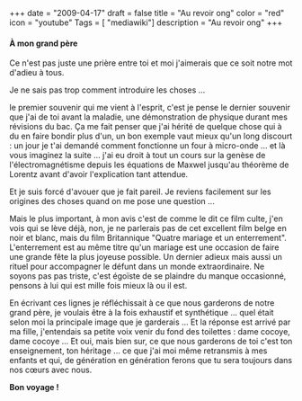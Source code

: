 +++
date = "2009-04-17"
draft = false
title = "Au revoir ong"
color = "red"
icon = "youtube"
Tags = [ "mediawiki"]
description = "Au revoir ong"
+++

#### À mon grand père

Ce n'est pas juste une prière entre toi et moi j'aimerais que ce soit
notre mot d'adieu à tous.

Je ne sais pas trop comment introduire les choses ...

le premier souvenir qui me vient à l'esprit, c'est je pense le dernier
souvenir que j'ai de toi avant la maladie, une démonstration de physique
durant mes révisions du bac. Ça me fait penser que j'ai hérité de
quelque chose qui à du en faire bondir plus d'un, un bon exemple vaut
mieux qu'un long discourt : un jour je t'ai demandé comment fonctionne
un four à micro-onde ... et là vous imaginez la suite ... j'ai eu droit
à tout un cours sur la genèse de l'électromagnétisme depuis les
équations de Maxwel jusqu'au théorème de Lorentz avant d'avoir
l'explication tant attendue.

Et je suis forcé d'avouer que je fait pareil. Je reviens facilement sur
les origines des choses quand on me pose une question ...

Mais le plus important, à mon avis c'est de comme le dit ce film culte,
j'en vois qui se lève déjà, non, je ne parlerais pas de cet excellent
film belge en noir et blanc, mais du film Britannique "Quatre mariage et
un enterrement". L'enterrement est au même titre qu'un mariage est une
occasion de faire une grande fête la plus joyeuse possible. Un dernier
adieux mais aussi un rituel pour accompagner le défunt dans un monde
extraordinaire. Ne soyons pas pas triste, c'est égoïste de se plaindre
du manque occasionné, pensons à lui qui est mille fois mieux là ou il
est.

En écrivant ces lignes je réfléchissait à ce que nous garderons de notre
grand père, je voulais être à la fois exhaustif et synthétique ... quel
était selon moi la principale image que je garderais ... Et la réponse
est arrivé par ma fille, j'entendais sa petite voix venir du fond des
toilettes : dame cocoye, dame cocoye ... Et oui, mais bien sur, ce que
nous garderons de toi c'est ton enseignement, ton héritage ... ce que
j'ai moi même retransmis à mes enfants et qui, de génération en
génération ferons que tu sera toujours dans nos cœurs avec nous.

**Bon voyage !**
